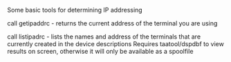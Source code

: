 Some basic tools for determining IP addressing

call getipaddrc - returns the current address of the terminal you are using

call listipadrc - lists the names and address of the terminals that are currently created in the device descriptions
  Requires taatool/dspdbf to view results on screen, otherwise it will only be available as a spoolfile 
